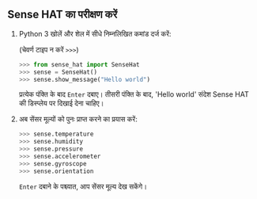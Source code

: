 ## Sense HAT का परीक्षण करें

1. Python 3 खोलें और शेल में सीधे निम्नलिखित कमांड दर्ज करें:
    
    (चेवर्ण टाइप न करें `>>>`)
    
    ```python
    >>> from sense_hat import SenseHat
    >>> sense = SenseHat()
    >>> sense.show_message("Hello world")
    ```
    
    प्रत्येक पंक्ति के बाद `Enter` दबाए। तीसरी पंक्ति के बाद, 'Hello world' संदेश Sense HAT की डिस्प्लेय पर दिखाई देना चाहिए।

2. अब सेंसर मूल्यों को पुनः प्राप्त करने का प्रयास करें:
    
    ```python
    >>> sense.temperature
    >>> sense.humidity
    >>> sense.pressure
    >>> sense.accelerometer
    >>> sense.gyroscope
    >>> sense.orientation
    ```
    
    `Enter` दबाने के पश्च्यात, आप सेंसर मूल्य देख सकेंगे।